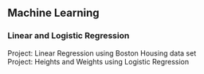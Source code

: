 ## Machine Learning
### Linear and Logistic Regression
Project: Linear Regression using Boston Housing data set  
Project: Heights and Weights using Logistic Regression
